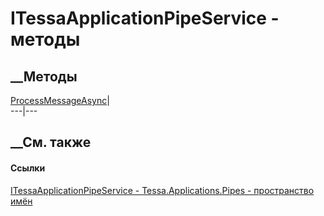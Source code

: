 # ITessaApplicationPipeService - методы
##  __Методы
[ProcessMessageAsync](M_Tessa_Applications_Pipes_ITessaApplicationPipeService_ProcessMessageAsync.htm)|  
---|---  
## __См. также
#### Ссылки
[ITessaApplicationPipeService -
](T_Tessa_Applications_Pipes_ITessaApplicationPipeService.htm)
[Tessa.Applications.Pipes - пространство имён](N_Tessa_Applications_Pipes.htm)

